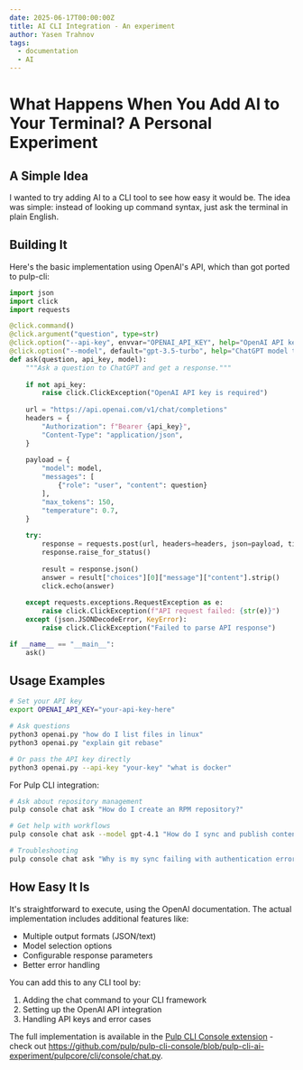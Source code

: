 ```yaml
---
date: 2025-06-17T00:00:00Z
title: AI CLI Integration - An experiment
author: Yasen Trahnov
tags:
  - documentation
  - AI
---
```

# What Happens When You Add AI to Your Terminal? A Personal Experiment

## A Simple Idea

I wanted to try adding AI to a CLI tool to see how easy it would be. The idea was simple: instead of looking up command syntax, just ask the terminal in plain English.

## Building It

Here's the basic implementation using OpenAI's API, which than got ported to pulp-cli:

```python
import json
import click
import requests

@click.command()
@click.argument("question", type=str)
@click.option("--api-key", envvar="OPENAI_API_KEY", help="OpenAI API key")
@click.option("--model", default="gpt-3.5-turbo", help="ChatGPT model to use")
def ask(question, api_key, model):
    """Ask a question to ChatGPT and get a response."""
    
    if not api_key:
        raise click.ClickException("OpenAI API key is required")
    
    url = "https://api.openai.com/v1/chat/completions"
    headers = {
        "Authorization": f"Bearer {api_key}",
        "Content-Type": "application/json",
    }
    
    payload = {
        "model": model,
        "messages": [
            {"role": "user", "content": question}
        ],
        "max_tokens": 150,
        "temperature": 0.7,
    }
    
    try:
        response = requests.post(url, headers=headers, json=payload, timeout=30)
        response.raise_for_status()
        
        result = response.json()
        answer = result["choices"][0]["message"]["content"].strip()
        click.echo(answer)
        
    except requests.exceptions.RequestException as e:
        raise click.ClickException(f"API request failed: {str(e)}")
    except (json.JSONDecodeError, KeyError):
        raise click.ClickException("Failed to parse API response")

if __name__ == "__main__":
    ask()
```

## Usage Examples

```bash
# Set your API key
export OPENAI_API_KEY="your-api-key-here"

# Ask questions
python3 openai.py "how do I list files in linux"
python3 openai.py "explain git rebase"

# Or pass the API key directly
python3 openai.py --api-key "your-key" "what is docker"
```

For Pulp CLI integration:
```bash
# Ask about repository management
pulp console chat ask "How do I create an RPM repository?"

# Get help with workflows
pulp console chat ask --model gpt-4.1 "How do I sync and publish content?"

# Troubleshooting
pulp console chat ask "Why is my sync failing with authentication errors?"
```

## How Easy It Is

It's straightforward to execute, using the OpenAI documentation. The actual implementation includes additional features like:

- Multiple output formats (JSON/text)
- Model selection options  
- Configurable response parameters
- Better error handling

You can add this to any CLI tool by:
1. Adding the chat command to your CLI framework
2. Setting up the OpenAI API integration
3. Handling API keys and error cases

The full implementation is available in the [Pulp CLI Console extension](https://github.com/pulp/pulp-cli-console) - check out <https://github.com/pulp/pulp-cli-console/blob/pulp-cli-ai-experiment/pulpcore/cli/console/chat.py>.
